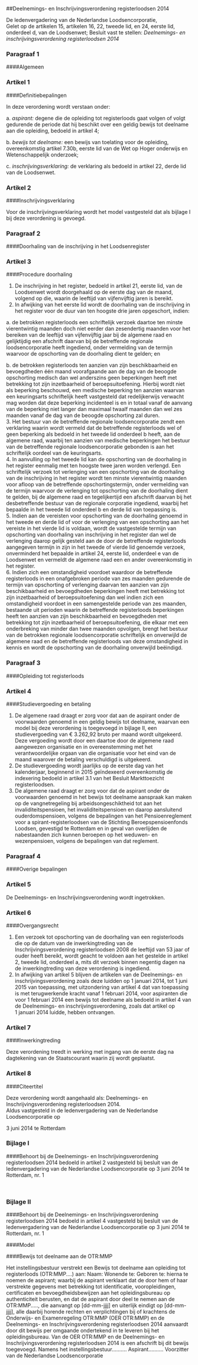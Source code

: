 <meta http-equiv='Content-Type' content='text/html; charset=utf-8' />

##Deelnemings- en Inschrijvingsverordening registerloodsen 2014

De ledenvergadering van de Nederlandse Loodsencorporatie,  
Gelet op de artikelen 15, artikelen 16, 22, tweede lid, en 24, eerste lid, onderdeel d, van de Loodsenwet;
Besluit vast te stellen:  *Deelnemings- en inschrijvingsverordening registerloodsen 2014*      
### Paragraaf  1  

####Algemeen

### Artikel  1  

####Definitiebepalingen

In deze verordening wordt verstaan onder: 

a. *aspirant:* degene die de opleiding tot registerloods gaat volgen of volgt gedurende de periode dat hij beschikt over een geldig bewijs tot deelname aan die opleiding, bedoeld in artikel 4;  

b. *bewijs tot deelname:* een bewijs van toelating voor de opleiding, overeenkomstig artikel 7.30b, eerste lid van de Wet op Hoger onderwijs en Wetenschappelijk onderzoek;  

c. *inschrijvingsverklaring:* de verklaring als bedoeld in artikel 22, derde lid van de Loodsenwet.    

### Artikel  2  

####Inschrijvingsverklaring

Voor de inschrijvingsverklaring wordt het model vastgesteld dat als bijlage I bij deze verordening is gevoegd.  

### Paragraaf  2  

####Doorhaling van de inschrijving in het Loodsenregister

### Artikel  3  

####Procedure doorhaling

1.  De inschrijving in het register, bedoeld in artikel 21, eerste lid, van de Loodsenwet wordt doorgehaald op de eerste dag van de maand, volgend op die, waarin de leeftijd van vijfenvijftig jaren is bereikt.   
2.  In afwijking van het eerste lid wordt de doorhaling van de inschrijving in het register voor de duur van ten hoogste drie jaren opgeschort, indien: 

a. de betrokken registerloods een schriftelijk verzoek daartoe ten minste vierentwintig maanden doch niet eerder dan zesendertig maanden voor het bereiken van de leeftijd van vijfenvijftig jaar bij de algemene raad en gelijktijdig een afschrift daarvan bij de betreffende regionale loodsencorporatie heeft ingediend, onder vermelding van de termijn waarvoor de opschorting van de doorhaling dient te gelden; en  

b. de betrokken registerloods ten aanzien van zijn beschikbaarheid en bevoegdheden één maand voorafgaande aan de dag van de beoogde opschorting medisch dan wel anderszins geen beperkingen heeft met betrekking tot zijn inzetbaarheid of beroepsuitoefening. Hierbij wordt niet als beperking beschouwd, een medische beperking ten aanzien waarvan een keuringsarts schriftelijk heeft vastgesteld dat redelijkerwijs verwacht mag worden dat deze beperking incidenteel is en in totaal vanaf de aanvang van de beperking niet langer dan maximaal twaalf maanden dan wel zes maanden vanaf de dag van de beoogde opschorting zal duren.     
3.  Het bestuur van de betreffende regionale loodsencorporatie zendt een verklaring waarin wordt vermeld dat de betreffende registerloods wel of geen beperking als bedoeld in het tweede lid onderdeel b heeft, aan de algemene raad, waarbij ten aanzien van medische beperkingen het bestuur van de betreffende regionale loodsencorporatie gebonden is aan het schriftelijk oordeel van de keuringsarts.   
4.  In aanvulling op het tweede lid kan de opschorting van de doorhaling in het register eenmalig met ten hoogste twee jaren worden verlengd. Een schriftelijk verzoek tot verlenging van een opschorting van de doorhaling van de inschrijving in het register wordt ten minste vierentwintig maanden voor afloop van de betreffende opschortingstermijn, onder vermelding van de termijn waarvoor de verlenging tot opschorting van de doorhaling dient te gelden, bij de algemene raad en tegelijkertijd een afschrift daarvan bij het desbetreffende bestuur van de regionale corporatie ingediend, waarbij het bepaalde in het tweede lid onderdeel b en derde lid van toepassing is.   
5.  Indien aan de vereisten voor opschorting van de doorhaling genoemd in het tweede en derde lid of voor de verlenging van een opschorting aan het vereiste in het vierde lid is voldaan, wordt de vastgestelde termijn van opschorting van doorhaling van inschrijving in het register dan wel de verlenging daarop gelijk gesteld aan de door de betreffende registerloods aangegeven termijn in zijn in het tweede of vierde lid genoemde verzoek, onverminderd het bepaalde in artikel 24, eerste lid, onderdeel e van de Loodsenwet en vermeldt de algemene raad een en ander overeenkomstig in het register.   
6.  Indien zich een omstandigheid voordoet waardoor de betreffende registerloods in een onafgebroken periode van zes maanden gedurende de termijn van opschorting of verlenging daarvan ten aanzien van zijn beschikbaarheid en bevoegdheden beperkingen heeft met betrekking tot zijn inzetbaarheid of beroepsuitoefening dan wel indien zich een omstandigheid voordoet in een samengestelde periode van zes maanden, bestaande uit perioden waarin de betreffende registerloods beperkingen heeft ten aanzien van zijn beschikbaarheid en bevoegdheden met betrekking tot zijn inzetbaarheid of beroepsuitoefening, die elkaar met een onderbreking van minder dan twee maanden opvolgen, brengt het bestuur van de betrokken regionale loodsencorporatie schriftelijk en onverwijld de algemene raad en de betreffende registerloods van deze omstandigheid in kennis en wordt de opschorting van de doorhaling onverwijld beëindigd.   

### Paragraaf  3  

####Opleiding tot registerloods

### Artikel  4  

####Studievergoeding en betaling

1.  De algemene raad draagt er zorg voor dat aan de aspirant onder de voorwaarden genoemd in een geldig bewijs tot deelname, waarvan een model bij deze verordening is toegevoegd in bijlage II, een studievergoeding van € 3.262,92 bruto per maand wordt uitgekeerd. Deze vergoeding wordt door een daartoe door de algemene raad aangewezen organisatie en in overeenstemming met het verantwoordelijke orgaan van die organisatie voor het eind van de maand waarover de betaling verschuldigd is uitgekeerd.   
2.  De studievergoeding wordt jaarlijks op de eerste dag van het kalenderjaar, beginnend in 2015 geïndexeerd overeenkomstig de indexering bedoeld in artikel 3.1 van het Besluit Markttoezicht registerloodsen.   
3.  De algemene raad draagt er zorg voor dat de aspirant onder de voorwaarden genoemd in het bewijs tot deelname aanspraak kan maken op de vangnetregeling bij arbeidsongeschiktheid tot aan het invaliditeitspensioen, het invaliditeitspensioen en daarop aansluitend ouderdomspensioen, volgens de bepalingen van het Pensioenreglement voor a spirant-registerloodsen van de Stichting Beroepspensioenfonds Loodsen, gevestigd te Rotterdam en in geval van overlijden de nabestaanden zich kunnen beroepen op het weduwen- en wezenpensioen, volgens de bepalingen van dat reglement.   

### Paragraaf  4  

####Overige bepalingen

### Artikel  5  

De Deelnemings- en Inschrijvingsverordening wordt ingetrokken.  

### Artikel  6  

####Overgangsrecht

1.  Een verzoek tot opschorting van de doorhaling van een registerloods die op de datum van de inwerkingtreding van de Inschrijvingsverordening registerloodsen 2008 de leeftijd van 53 jaar of ouder heeft bereikt, wordt geacht te voldoen aan het gestelde in artikel 2, tweede lid, onderdeel a, mits dit verzoek binnen negentig dagen na de inwerkingtreding van deze verordening is ingediend.   
2.  In afwijking van artikel 5 blijven de artikelen van de Deelnemings- en inschrijvingsverordening zoals deze luidden op 1 januari 2014, tot 1 juni 2015 van toepassing, met uitzondering van artikel 4 dat van toepassing is met terugwerkende kracht vanaf 1 februari 2014, voor aspiranten die voor 1 februari 2014 een bewijs tot deelname als bedoeld in artikel 4 van de Deelnemings- en inschrijvingsverordening, zoals dat artikel op 1 januari 2014 luidde, hebben ontvangen.   

### Artikel  7  

####Inwerkingtreding

Deze verordening treedt in werking met ingang van de eerste dag na dagtekening van de Staatscourant waarin zij wordt geplaatst.  

### Artikel  8  

####Citeertitel

Deze verordening wordt aangehaald als: Deelnemings- en Inschrijvingsverordening registerloodsen 2014.  
Aldus vastgesteld in de ledenvergadering van de Nederlandse Loodsencorporatie op  

3 juni 2014 te Rotterdam    

### Bijlage  I  

####Behoort bij de Deelnemings- en Inschrijvingsverordening registerloodsen 2014 bedoeld in artikel 2  vastgesteld bij besluit van de ledenvergadering van de Nederlandse Loodsencorporatie op 3 juni 2014 te Rotterdam, nr. 1

![]()
![]()

### Bijlage  II  

####Behoort bij de Deelnemings- en Inschrijvingsverordening registerloodsen 2014 bedoeld in artikel 4  vastgesteld bij besluit van de ledenvergadering van de Nederlandse Loodsencorporatie op 3 juni 2014 te Rotterdam, nr. 1

####Model

####Bewijs tot deelname aan de OTR:MMP

Het instellingsbestuur verstrekt een Bewijs tot deelname aan opleiding tot registerloods (OTR:MMP....) aan: Naam: Wonende te: Geboren te: hierna te noemen de aspirant; waarbij de aspirant verklaart dat de door hem of haar verstrekte gegevens met betrekking tot identificatie, vooropleidingen, certificaten en bevoegdheidsbewijzen aan het opleidingsbureau op authenticiteit berusten, en dat de aspirant door deel te nemen aan de OTR:MMP....., die aanvangt op [dd-mm-jjjj] en uiterlijk eindigt op [dd-mm-jjjj], alle daarbij horende rechten en verplichtingen bij of krachtens de Onderwijs- en Examenregeling OTR:MMP (OER OTR:MMP) en de Deelnemings- en Inschrijvingsverordening registerloodsen 2014 aanvaardt door dit bewijs per omgaande ondertekend in te leveren bij het opleidingsbureau. Van de OER OTR:MMP en de Deelnemings- en Inschrijvingsverordening registerloodsen 2014 is een afschrift bij dit bewijs toegevoegd. Namens het instellingsbestuur.......... Aspirant.......... Voorzitter van de Nederlandse Loodsencorporatie  

